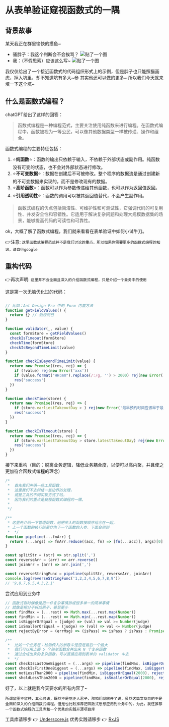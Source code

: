 # **从表单验证窥视函数式的一隅**

## 背景故事

某天我正在群里愉快的摸鱼~

- 骚胖子：我这个判断会不会挨骂？
![贴了一个图](https://picabstract-preview-ftn.weiyun.com/ftn_pic_abs_v3/2c4a0a9b42780a7a39a447b0cdf7fcf3f3fb485bb3bce1915217069f51cdbf9a5704d776c416cba7a45f7c7679133ac4?pictype=scale&from=30113&version=3.3.3.3&fname=ddd.jpg&size=750)
- 我：（不假思索）应该这么写~
![贴了一个图](https://picabstract-preview-ftn.weiyun.com/ftn_pic_abs_v3/e7d1825ca190069645780ce557212f06f75a0a2c8fe516c1268b20b51383de6be1e2e21168f818fe0f15cf3542190331?pictype=scale&from=30113&version=3.3.3.3&fname=sss.png&size=750)

我仅仅给出了一个接近函数式的代码组织形式上的示例，但是胖子也只能照猫画虎，掉入坑里，却不知道坑有多大~😎
其实他还可以做的更多~
所以我们今天就来填一下这个坑~

## 什么是函数式编程？

chatGPT给出了这样的回答：
>函数式编程是一种编程范式，主要关注使用纯函数来进行编程。在函数式编程中，函数被视为一等公民，可以像其他数据类型一样被传递、操作和组合。

函数式编程的主要特征包括：

1. ⭐️**纯函数**⭐️：函数的输出只依赖于输入，不依赖于外部状态或副作用。纯函数没有可变的状态，也不会对外部状态进行修改。
2. ⭐️**不可变数据**⭐️：数据在创建后不可被修改。整个程序的数据流是通过创建新的不可变数据来实现的，而不是修改现有的数据。
3. ⭐️**高阶函数**⭐️：函数可以作为参数传递给其他函数，也可以作为返回值返回。
4. ⭐️**引用透明性**⭐️：函数的调用可以被其返回值替代，不会产生副作用。

>函数式编程的优点包括简洁性、可维护性和可测试性，它强调代码的可复用性、并发安全性和容错性。它适用于解决复杂问题和处理大规模数据集的场景，能够提高代码的可读性和可靠性。

ok，大概了解了函数式编程，我们就来看看在表单验证中如何小试牛刀。

👉注意: ```这里函数式编程范式并不是我们讨论的重点，所以如果你需要更多的函数式编程的知识，请自行google```

## 重构代码

👉再次声明: ```这里并不会全面且深入的介绍函数式编程，只是介绍一个业务中的使用```

这是第一次无脑优化过的代码：

```javascript

// 比如：Ant Design Pro 中的 Form 内置方法
function getFieldValues() {
  return {} // 假设而已
}

function validator(_, value) {
  const formStore = getFieldValues()
  checkIsTimeout(formStore)
  checkTime(formStore)
  checkIsBeyondTimeLimit(value)
}

function checkIsBeyondTimeLimit(value) {
  return new Promise((res, rej) => {
    if (!value) rej(new Error('xxx'))
    if (value.format("HH:mm").replace(/:/g, '') > 2000) rej(new Error('最早预约时间应该早于最晚预约时间'))
    res('success')
  })
}

function checkTime(store) {
  return new Promise((res, rej) => {
    if (store.earliestTakeoutDay > ) rej(new Error('最早预约时间应该早于最晚预约时间'))
    res('success')
  })
}

function checkIsTimeout(store) {
  return new Promise((res, rej) => {
    if (store.earliestTakeoutDay > store.latestTakeoutDay) rej(new Error('最早预约时间应该早于最晚预约时间'))
    res('success')
  })
}


```

接下来重构（目的：脱离业务逻辑，降低业务耦合度，以便可以高内聚，并且使之更加符合函数式编程的理念）

```javascript
/* 
 *  首先我们声明一些工具函数，
 *  这里我们不去纠结一些边界的处理，
 *  或是工具的不同实现方式了哈，
 *  因为我们的重点是窥视函数式编程的一隅，
 *  
 */

/**
 * 这里先介绍一下管道函数，他把传入的函数按顺序组合在一起，
 * 上一个函数的执行结果作为下一个函数的入参，下面会用到
 *  */
function pipeline(...fnArr) {
  return (...args) => fnArr.reduce((acc, fn) => [fn(...acc)], args)[0]
}

const splitStr = (str) => str.split(',')
const reverseArr = (arr) => arr.reverse()
const joinArr = (arr) => arr.join(',')

const reverseStringFunc = pipeline(splitStr, reverseArr, joinArr)
console.log(reverseStringFunc('1,2,3,4,5,6,7,8,9'))
// '9,8,7,6,5,4,3,2,1'
```

尝试应用到业务中

```javascript
// 函数式有时候像是把一件复杂事情拆成很多单一的简单事情
// 就像是把分子拆成原子，甚至更小
const findMax = (...rest) => Math.max(...rest.map(Number))
const findMin = (...rest) => Math.min(...rest.map(Number))
const isBiggerOrEqual = (judge) => (val) => val >= Number(judge)
const isSmallerOrEqual = (judge) => (val) => val <= Number(judge)
const rejectByError = (errMsg) => (isPass) => isPass ? isPass : Promise.reject(new Error(errMsg))

/**
 *  比如一个业务是：检测传入的参数中是否是最后一个最大
 *  我们可以用上面 5 个简单函数合并出来 N 个复杂函数
 *  通过合成出来的复杂函数，可以直接应用到表单的 validator 中去
 *  */
const checkIsLastOneBiggest = (...args) => pipeline(findMax, isBiggerOrEqual(args.at(-1)), rejectByError('所选值必须小于等于最后一个值'))(...args)
const checkIsFirstOneBiggest = (...args) => pipeline(findMax, isBiggerOrEqual(args.at(0)), rejectByError('所选值必须小于等于第一个值'))(...args)
const notLessThan2000 = pipeline(findMin, isBiggerOrEqual(2000), rejectByError('所选值不能小于2000'))
const sholdLessThan2000 = pipeline(findMax, isSmallerOrEqual(2000), rejectByError('所选值不能大于2000'))
```

好了，以上就是我今天要水的所有内容了~

```所谓留图不留种，其心可诛，既然不是啥正人君子，那咱们就敞开了说，虽然这篇文章目的不是全面和深入的介绍函数式编程，但是也比较推荐把函数式思想应用到业务中的，为此，我还推荐一个函数式编程的工具库和一个优秀的实践开源项目库```

工具库请移步 👉 [Underscore.js](https://github.com/jashkenas/underscore)
优秀实践请移步 👉 [RxJS](https://github.com/ReactiveX/rxjs)
